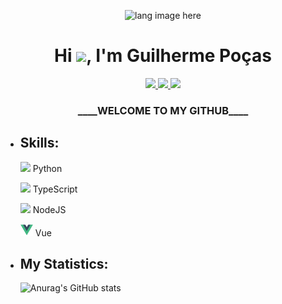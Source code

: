 <p align="center"><img width="30%" src="https://github.com/alansmathew/alansmathew/raw/master/lang.gif" alt="lang image here" /></p>
<h1 align="center">Hi <img src="https://raw.githubusercontent.com/kaueMarques/kaueMarques/master/hi.gif" height="30px">, I'm Guilherme Poças</h1>

<p align="center">
 <a href="https://www.instagram.com/pocaas_3301/" target="_blank"> 
   <img src="https://img.shields.io/badge/-Instagram-%23E4405F?style=for-the-badge&logo=instagram&logoColor=white" target="_blank"> 
 </a>
 <a href="https://www.linkedin.com/in/guilherme-po%C3%A7as-0226a4266/" target="_blank">
   <img src="https://img.shields.io/badge/-LinkedIn-%230077B5?style=for-the-badge&logo=linkedin&logoColor=white" target="_blank">
 </a>
 <a href="https://twitter.com/gpocas_3301" target="_blank">
  	<img src="https://img.shields.io/badge/Twitter-1DA1F2?style=for-the-badge&logo=twitter&logoColor=white" target="_blank">
  </a>
 </p>

<h3 align="center"><b>____WELCOME TO MY GITHUB____</b></h3>

- ## Skills:

  <img width="20" src="https://external-content.duckduckgo.com/iu/?u=https%3A%2F%2Flogos-download.com%2Fwp-content%2Fuploads%2F2016%2F10%2FPython_logo_icon.png&f=1&nofb=1" /> Python

  <img width="20" src="https://external-content.duckduckgo.com/iu/?u=https%3A%2F%2Fupload.wikimedia.org%2Fwikipedia%2Fcommons%2Fthumb%2F4%2F4c%2FTypescript_logo_2020.svg%2F512px-Typescript_logo_2020.svg.png&f=1&nofb=1" /> TypeScript

  <img width="20" src="https://www.vectorlogo.zone/logos/nodejs/nodejs-ar21.svg" /> NodeJS

  <img width="20" src="https://raw.githubusercontent.com/devicons/devicon/master/icons/vuejs/vuejs-original.svg" /> Vue

- ## My Statistics:
  ![Anurag's GitHub stats](https://github-readme-stats.vercel.app/api?username=gpocas&show_icons=true&bg_color=00000000)
